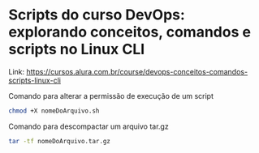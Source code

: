 # Scripts do curso DevOps: explorando conceitos, comandos e scripts no Linux CLI
Link: https://cursos.alura.com.br/course/devops-conceitos-comandos-scripts-linux-cli

Comando para alterar a permissão de execução de um script

```bash
chmod +X nomeDoArquivo.sh
```
Comando para descompactar um arquivo tar.gz

```bash
tar -tf nomeDoArquivo.tar.gz
```
